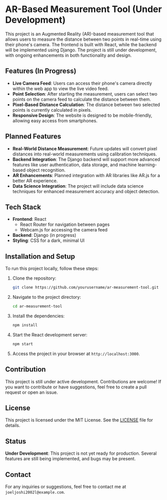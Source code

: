 
# AR-Based Measurement Tool (Under Development)

This project is an Augmented Reality (AR)-based measurement tool that allows users to measure the distance between two points in real-time using their phone's camera. The frontend is built with React, while the backend will be implemented using Django. The project is still under development, with ongoing enhancements in both functionality and design.

## Features (In Progress)

- **Live Camera Feed**: Users can access their phone's camera directly within the web app to view the live video feed.
- **Point Selection**: After starting the measurement, users can select two points on the camera feed to calculate the distance between them.
- **Pixel-Based Distance Calculation**: The distance between two selected points is currently calculated in pixels.
- **Responsive Design**: The website is designed to be mobile-friendly, allowing easy access from smartphones.

## Planned Features

- **Real-World Distance Measurement**: Future updates will convert pixel distances into real-world measurements using calibration techniques.
- **Backend Integration**: The Django backend will support more advanced features like user authentication, data storage, and machine learning-based object recognition.
- **AR Enhancements**: Planned integration with AR libraries like AR.js for a better AR experience.
- **Data Science Integration**: The project will include data science techniques for enhanced measurement accuracy and object detection.

## Tech Stack

- **Frontend**: React
  - React Router for navigation between pages
  - Webcam.js for accessing the camera feed
- **Backend**: Django (in progress)
- **Styling**: CSS for a dark, minimal UI

## Installation and Setup

To run this project locally, follow these steps:

1. Clone the repository:
   ```bash
   git clone https://github.com/yourusername/ar-measurement-tool.git
   ```

2. Navigate to the project directory:
   ```bash
   cd ar-measurement-tool
   ```

3. Install the dependencies:
   ```bash
   npm install
   ```

4. Start the React development server:
   ```bash
   npm start
   ```

5. Access the project in your browser at `http://localhost:3000`.

## Contribution

This project is still under active development. Contributions are welcome! If you want to contribute or have suggestions, feel free to create a pull request or open an issue.

## License

This project is licensed under the MIT License. See the [LICENSE](LICENSE) file for details.

## Status

**Under Development**: This project is not yet ready for production. Several features are still being implemented, and bugs may be present.

## Contact

For any inquiries or suggestions, feel free to contact me at `joeljoshi2002l@example.com`.
